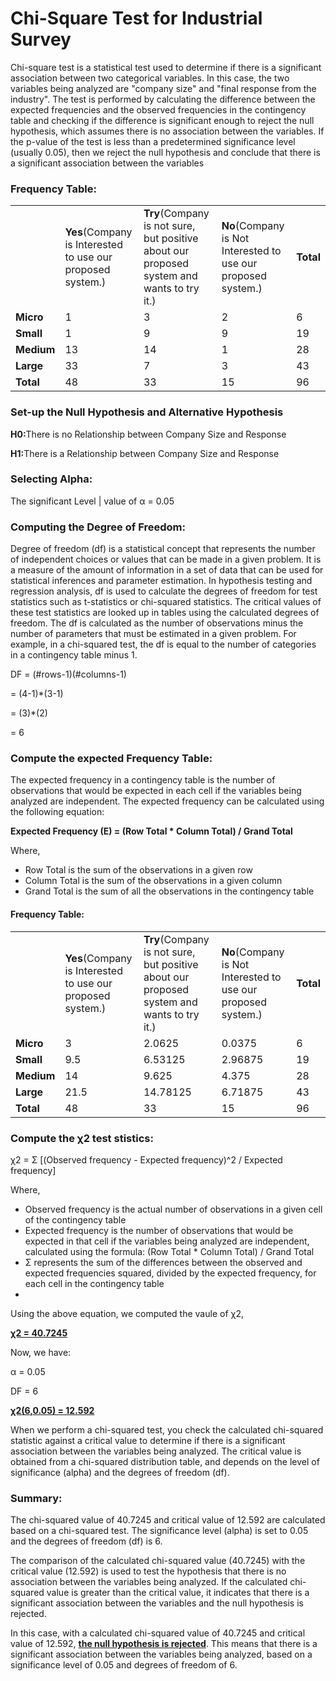 <h1>Chi-Square Test for Industrial Survey</h1>
<p>Chi-square test is a statistical test used to determine if there is a significant association between two categorical variables. In this case, the two variables being analyzed are "company size" and "final response from the industry". The test is performed by calculating the difference between the expected frequencies and the observed frequencies in the contingency table and checking if the difference is significant enough to reject the null hypothesis, which assumes there is no association between the variables. If the p-value of the test is less than a predetermined significance level (usually 0.05), then we reject the null hypothesis and conclude that there is a significant association between the variables</p>

<h3>Frequency Table:</h3>

<table>
  <tr>
    <td> </td>
    <td><b>Yes</b>(Company is Interested to use our proposed system.)</td>
    <td><b>Try</b>(Company is not sure, but positive about our proposed system and wants to try it.)</td>
    <td><b>No</b>(Company is Not Interested to use our proposed system.)</td>
    <td><b>Total</b></td>
  </tr>
  <tr>
    <td><b>Micro</b></td>
    <td>1</td>
    <td>3</td>
    <td>2</td>
    <td>6</td>
  </tr>
  <tr>
    <td><b>Small</b></td>
    <td>1</td>
    <td>9</td>
    <td>9</td>
    <td>19</td>
  </tr>
  <tr>
    <td><b>Medium</b></td>
    <td>13</td>
    <td>14</td>
    <td>1</td>
    <td>28</td>
  </tr>
  <tr>
    <td><b>Large</b></td>
    <td>33</td>
    <td>7</td>
    <td>3</td>
    <td>43</td>
  </tr>
  <tr>
    <td><b>Total</b></td>
    <td>48</td>
    <td>33</td>
    <td>15</td>
    <td>96</td>
  </tr>
 </table>

<h3>Set-up the Null Hypothesis and Alternative Hypothesis</h3>

<p><b>H0:</b>There is no Relationship between Company Size and Response</p>
<p><b>H1:</b>There is a Relationship between Company Size and Response</p>

<h3>Selecting Alpha:</h3>

<p>The significant Level | value of α = 0.05</p>

<h3>Computing the Degree of Freedom:</h3>

<p>Degree of freedom (df) is a statistical concept that represents the number of independent choices or values that can be made in a given problem. It is a measure of the amount of information in a set of data that can be used for statistical inferences and parameter estimation. In hypothesis testing and regression analysis, df is used to calculate the degrees of freedom for test statistics such as t-statistics or chi-squared statistics. The critical values of these test statistics are looked up in tables using the calculated degrees of freedom. The df is calculated as the number of observations minus the number of parameters that must be estimated in a given problem. For example, in a chi-squared test, the df is equal to the number of categories in a contingency table minus 1.</p>

<p>DF = (#rows-1)(#columns-1)</p>
<p>   = (4-1)*(3-1)</p>
<p>   = (3)*(2)</p>
<p>   = 6</p>

<h3>Compute the expected Frequency Table:</h3>

<p>The expected frequency in a contingency table is the number of observations that would be expected in each cell if the variables being analyzed are independent. The expected frequency can be calculated using the following equation:</p>

<p><b>Expected Frequency (E) = (Row Total * Column Total) / Grand Total</b></p>
<p>Where,</p>
<ul>
  <li>Row Total is the sum of the observations in a given row</li>
  <li>Column Total is the sum of the observations in a given column</li>
  <li>Grand Total is the sum of all the observations in the contingency table</li>
</ul>

<h4>Frequency Table:</h4>
<table>
  <tr>
    <td> </td>
    <td><b>Yes</b>(Company is Interested to use our proposed system.)</td>
    <td><b>Try</b>(Company is not sure, but positive about our proposed system and wants to try it.)</td>
    <td><b>No</b>(Company is Not Interested to use our proposed system.)</td>
    <td><b>Total</b></td>
  </tr>
  <tr>
    <td><b>Micro</b></td>
    <td>3</td>
    <td>2.0625</td>
    <td>0.0375</td>
    <td>6</td>
  </tr>
  <tr>
    <td><b>Small</b></td>
    <td>9.5</td>
    <td>6.53125</td>
    <td>2.96875</td>
    <td>19</td>
  </tr>
  <tr>
    <td><b>Medium</b></td>
    <td>14</td>
    <td>9.625</td>
    <td>4.375</td>
    <td>28</td>
  </tr>
  <tr>
    <td><b>Large</b></td>
    <td>21.5</td>
    <td>14.78125</td>
    <td>6.71875</td>
    <td>43</td>
  </tr>
  <tr>
    <td><b>Total</b></td>
    <td>48</td>
    <td>33</td>
    <td>15</td>
    <td>96</td>
  </tr>
 </table>

<h3>Compute the χ2 test stistics:</h3>

<p>χ2 = Σ [(Observed frequency - Expected frequency)^2 / Expected frequency]</p>
<p>Where,</p>
<ul>
  <li>Observed frequency is the actual number of observations in a given cell of the contingency table</li>
  <li>Expected frequency is the number of observations that would be expected in that cell if the variables being analyzed are independent, calculated using the formula: (Row Total * Column Total) / Grand Total</li>
  <li>Σ represents the sum of the differences between the observed and expected frequencies squared, divided by the expected frequency, for each cell in the contingency table</li>
  <li></li>
</ul>

<p>Using the above equation, we computed the vaule of χ2,</p>
<p><b><u>χ2 = 40.7245</u></b></p>

<p>Now, we have:</p>
<p>α = 0.05</p>
<p>DF = 6</p>

<p><b><u>χ2(6,0.05) = 12.592</u></b></p>

<p>When we perform a chi-squared test, you check the calculated chi-squared statistic against a critical value to determine if there is a significant association between the variables being analyzed. The critical value is obtained from a chi-squared distribution table, and depends on the level of significance (alpha) and the degrees of freedom (df).</p>

<h3>Summary:</h3>

<p>The chi-squared value of 40.7245 and critical value of 12.592 are calculated based on a chi-squared test. The significance level (alpha) is set to 0.05 and the degrees of freedom (df) is 6.</p>
<p>The comparison of the calculated chi-squared value (40.7245) with the critical value (12.592) is used to test the hypothesis that there is no association between the variables being analyzed. If the calculated chi-squared value is greater than the critical value, it indicates that there is a significant association between the variables and the null hypothesis is rejected.</p>
<p>In this case, with a calculated chi-squared value of 40.7245 and critical value of 12.592, <b><u>the null hypothesis is rejected</u></b>. This means that there is a significant association between the variables being analyzed, based on a significance level of 0.05 and degrees of freedom of 6.</p>
